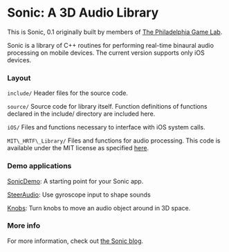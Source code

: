 # Sonic: A 3D Audio Library
This is Sonic, 0.1 originally built by members of [The Philadelphia Game Lab](http://philadelphiagamelab.org/).

Sonic is a library of C++ routines for performing real-time binaural audio
processing on mobile devices. The current version supports only iOS devices.

### Layout

`include/`	Header files for the source code.

`source/` 	Source code for library itself. Function definitions of functions declared in the include/ directory are included here.

`iOS/` 		Files and functions necessary to interface with iOS system calls.

`MIT\_HRTF\_Library/` Files and functions for audio processing. This code is available under the MIT license as specified [here](
    http://opensource.org/licenses/MIT).
    
### Demo applications

[SonicDemo](https://github.com/philadelphiagamelab/SonicDemo): A starting point for your Sonic app.

[SteerAudio](https://github.com/philadelphiagamelab/SteerAudio): Use gyroscope input to shape sounds

[Knobs](https://github.com/philadelphiagamelab/knobs): Turn knobs to move an audio object around in 3D space.

### More info

For more information, check out [the Sonic blog](http://sonic.philadelphiagamelab.org/).




    

